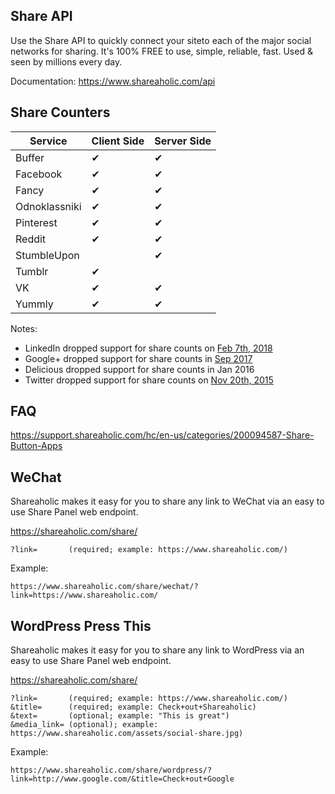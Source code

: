 Share API
---

Use the Share API to quickly connect your siteto each of the major social networks for sharing. It's 100% FREE to use, simple, reliable, fast. Used & seen by millions every day.

Documentation: https://www.shareaholic.com/api


Share Counters
---

Service | Client Side | Server Side
--- | --- | ---
Buffer |✔| ✔
Facebook | ✔ | ✔
Fancy |✔| ✔
Odnoklassniki |✔| ✔
Pinterest | ✔ | ✔
Reddit |✔| ✔
StumbleUpon |  | ✔
Tumblr | ✔ | 
VK |✔| ✔
Yummly | ✔ | ✔

Notes:
* LinkedIn dropped support for share counts on [Feb 7th, 2018](https://developer.linkedin.com/blog/posts/2018/deprecating-the-inshare-counter)
* Google+ dropped support for share counts in [Sep 2017](https://plus.google.com/110610523830483756510/posts/Z1FfzduveUo)
* Delicious dropped support for share counts in Jan 2016
* Twitter dropped support for share counts on [Nov 20th, 2015](https://blog.twitter.com/2015/hard-decisions-for-a-sustainable-platform)

FAQ
---
https://support.shareaholic.com/hc/en-us/categories/200094587-Share-Button-Apps


WeChat
---

Shareaholic makes it easy for you to share any link to WeChat via an easy to use Share Panel web endpoint.

  https://shareaholic.com/share/

    ?link=       (required; example: https://www.shareaholic.com/)
    
Example:

    https://www.shareaholic.com/share/wechat/?link=https://www.shareaholic.com/
  
WordPress Press This
---

Shareaholic makes it easy for you to share any link to WordPress via an easy to use Share Panel web endpoint.

  https://shareaholic.com/share/

    ?link=       (required; example: https://www.shareaholic.com/)
    &title=      (required; example: Check+out+Shareaholic)
    &text=       (optional; example: "This is great")
    &media_link= (optional); example: https://www.shareaholic.com/assets/social-share.jpg)

Example:

    https://www.shareaholic.com/share/wordpress/?link=http://www.google.com/&title=Check+out+Google


